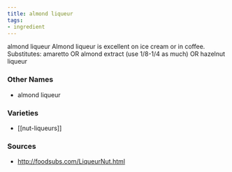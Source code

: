 ```yaml
---
title: almond liqueur
tags:
- ingredient
---
```

almond liqueur Almond liqueur is excellent on ice cream or in coffee. Substitutes: amaretto OR almond extract (use 1/8-1/4 as much) OR hazelnut liqueur

### Other Names

* almond liqueur

### Varieties

* [[nut-liqueurs]]

### Sources
* http://foodsubs.com/LiqueurNut.html
